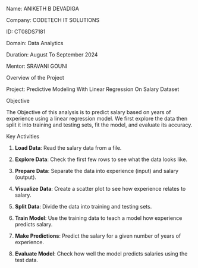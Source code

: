 Name: ANIKETH B DEVADIGA

Company: CODETECH IT SOLUTIONS

ID: CT08DS7181

Domain: Data Analytics

Duration: August To September 2024

Mentor: SRAVANI GOUNI

Overview of the Project

Project: Predictive Modeling With Linear Regression On Salary Dataset

Objective

The Objective of this analysis is to predict salary based on years of experience using a linear regression model. We first explore the data then split it into training and testing sets, fit the model, and evaluate its accuracy.

Key Activities

1. **Load Data**: Read the salary data from a file.

2. **Explore Data**: Check the first few rows to see what the data looks like.

3. **Prepare Data**: Separate the data into experience (input) and salary (output).

4. **Visualize Data**: Create a scatter plot to see how experience relates to salary.

5. **Split Data**: Divide the data into training and testing sets.

6. **Train Model**: Use the training data to teach a model how experience predicts salary.

7. **Make Predictions**: Predict the salary for a given number of years of experience.

8. **Evaluate Model**: Check how well the model predicts salaries using the test data.
